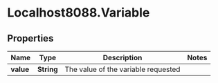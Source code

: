 # Localhost8088.Variable

## Properties
Name | Type | Description | Notes
------------ | ------------- | ------------- | -------------
**value** | **String** | The value of the variable requested | 
